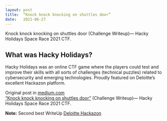 ```yaml
---
layout: post
title:  “Knock knock knocking on shuttles door”
date:   2021-06-27
---
```


<p class="intro"><span class="dropcap">K</span>nock knock knocking on shuttles door  (Challenge Writeup)— Hacky Holidays Space Race 2021 CTF.</p>

## What was Hacky Holidays?
Hacky Holidays was an online CTF game where the players could test and improve their skills with all sorts of challenges (technical puzzles) related to cybersecurity and emerging technologies. Proudly featured on Deloitte’s excellent Hackazon platform.

Original post in [medium.com](https://medium.com)  
[“Knock knock knocking on shuttles door”](https://medium.com/@leonuz/knock-knock-knocking-on-shuttles-door-challenge-writeup-hacky-holidays-space-race-2021-ctf-263bfbb5a306) (Challenge Writeup)— Hacky Holidays Space Race 2021 CTF.  

**Note:** Second best WriteUp [Deloitte Hackazon](https://hackyholidays.io/)


